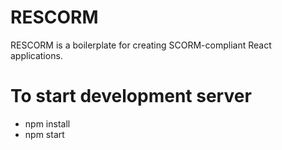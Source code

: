 # RESCORM

RESCORM is a boilerplate for creating SCORM-compliant React applications.

# To start development server

- npm install
- npm start
